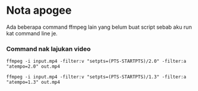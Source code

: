 # Nota apogee

Ada beberapa command ffmpeg lain yang belum buat script sebab aku run kat command line je.

### Command nak lajukan video

```
ffmpeg -i input.mp4 -filter:v "setpts=(PTS-STARTPTS)/2.0" -filter:a "atempo=2.0" out.mp4

ffmpeg -i input.mp4 -filter:v "setpts=(PTS-STARTPTS)/1.3" -filter:a "atempo=1.3" out.mp4

```
